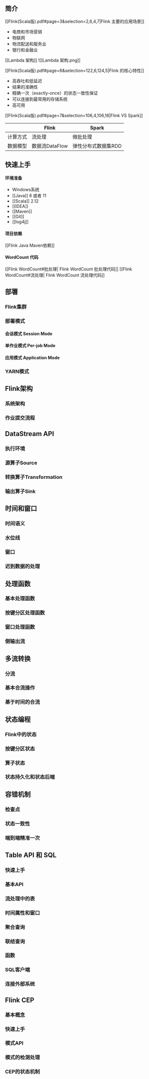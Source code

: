 ## 简介

[[Flink(Scala版).pdf#page=3&selection=2,6,4,7|Flink 主要的应用场景]]
- 电商和市场营销
- 物联网
- 物流配送和服务业
- 银行和金融业

[[Lambda 架构]]
![[Lambda 架构.png]]

[[Flink(Scala版).pdf#page=6&selection=122,6,124,5|Flink 的核心特性]]
- 高吞吐和低延迟
- 结果的准确性
- 精确一次（exactly-once）的状态一致性保证
- 可以连接到最常用的存储系统
- 高可用

[[Flink(Scala版).pdf#page=7&selection=106,4,106,18|Flink VS Spark]]  

|          | Flink          | Spark               |
| -------- | -------------- | ------------------- |
| 计算方式 | 流处理         | 微批处理            |
| 数据模型 | 数据流DataFlow | 弹性分布式数据集RDD |

## 快速上手
#### 环境准备
- Windows系统
- [[Java]] 8 或者 11
- [[Scala]] 2.12
- [[IDEA]]
- [[Maven]]
- [[Git]]
- [[log4j]]

#### 项目依赖
[[Flink Java Maven依赖]]

#### WordCount 代码
[[Flink WordCount#批处理| Flink WordCount 批处理代码]]
[[Flink WordCount#流处理| Flink WordCount 流处理代码]]

## 部署

### Flink集群

### 部署模式
#### 会话模式 Session Mode

#### 单作业模式 Per-job Mode

#### 应用模式 Application Mode

### YARN模式


## Flink架构

### 系统架构

### 作业提交流程

## DataStream API

### 执行环境

### 源算子Source

### 转换算子Transformation

### 输出算子Sink


## 时间和窗口

### 时间语义

### 水位线

### 窗口

### 迟到数据的处理


## 处理函数

### 基本处理函数

### 按键分区处理函数

### 窗口处理函数

### 侧输出流

## 多流转换

### 分流

### 基本合流操作

### 基于时间的合流

## 状态编程

### Flink中的状态

### 按键分区状态

### 算子状态

### 状态持久化和状态后端

## 容错机制

### 检查点

### 状态一致性

### 端到端精准一次

## Table API 和 SQL

### 快速上手

### 基本API

### 流处理中的表

### 时间属性和窗口

### 聚合查询

### 联结查询

### 函数

### SQL客户端

### 连接外部系统

## Flink CEP

### 基本概念

### 快速上手

### 模式API

### 模式的检测处理

### CEP的状态机制
